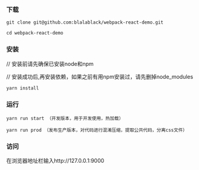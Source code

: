 ### 下载
```
git clone git@github.com:blalablack/webpack-react-demo.git

cd webpack-react-demo
```
### 安装

// 安装前请先确保已安装node和npm

// 安装成功后,再安装依赖，如果之前有用npm安装过，请先删掉node_modules
```
yarn install
```
### 运行
```
yarn run start （开发版本，用于开发使用，热加载）
  
yarn run prod （发布生产版本，对代码进行混淆压缩，提取公共代码，分离css文件）
```
### 访问

在浏览器地址栏输入http://127.0.0.1:9000

